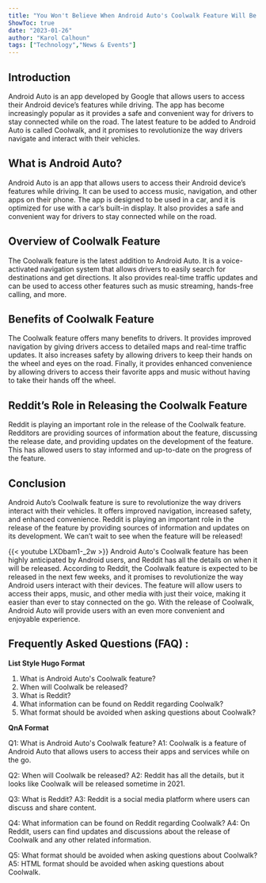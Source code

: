 ```yaml
---
title: "You Won't Believe When Android Auto's Coolwalk Feature Will Be Released - Reddit Has All The Details!"
ShowToc: true 
date: "2023-01-26"
author: "Karol Calhoun" 
tags: ["Technology","News & Events"]
---
```

## Introduction 

Android Auto is an app developed by Google that allows users to access their Android device’s features while driving. The app has become increasingly popular as it provides a safe and convenient way for drivers to stay connected while on the road. The latest feature to be added to Android Auto is called Coolwalk, and it promises to revolutionize the way drivers navigate and interact with their vehicles. 

## What is Android Auto? 

Android Auto is an app that allows users to access their Android device’s features while driving. It can be used to access music, navigation, and other apps on their phone. The app is designed to be used in a car, and it is optimized for use with a car’s built-in display. It also provides a safe and convenient way for drivers to stay connected while on the road. 

## Overview of Coolwalk Feature 

The Coolwalk feature is the latest addition to Android Auto. It is a voice-activated navigation system that allows drivers to easily search for destinations and get directions. It also provides real-time traffic updates and can be used to access other features such as music streaming, hands-free calling, and more. 

## Benefits of Coolwalk Feature 

The Coolwalk feature offers many benefits to drivers. It provides improved navigation by giving drivers access to detailed maps and real-time traffic updates. It also increases safety by allowing drivers to keep their hands on the wheel and eyes on the road. Finally, it provides enhanced convenience by allowing drivers to access their favorite apps and music without having to take their hands off the wheel. 

## Reddit’s Role in Releasing the Coolwalk Feature 

Reddit is playing an important role in the release of the Coolwalk feature. Redditors are providing sources of information about the feature, discussing the release date, and providing updates on the development of the feature. This has allowed users to stay informed and up-to-date on the progress of the feature. 

## Conclusion 

Android Auto’s Coolwalk feature is sure to revolutionize the way drivers interact with their vehicles. It offers improved navigation, increased safety, and enhanced convenience. Reddit is playing an important role in the release of the feature by providing sources of information and updates on its development. We can’t wait to see when the feature will be released!

{{< youtube LXDbam1-_2w >}} 
Android Auto's Coolwalk feature has been highly anticipated by Android users, and Reddit has all the details on when it will be released. According to Reddit, the Coolwalk feature is expected to be released in the next few weeks, and it promises to revolutionize the way Android users interact with their devices. The feature will allow users to access their apps, music, and other media with just their voice, making it easier than ever to stay connected on the go. With the release of Coolwalk, Android Auto will provide users with an even more convenient and enjoyable experience.

## Frequently Asked Questions (FAQ) :
**List Style Hugo Format**

1. What is Android Auto's Coolwalk feature?
2. When will Coolwalk be released?
3. What is Reddit?
4. What information can be found on Reddit regarding Coolwalk?
5. What format should be avoided when asking questions about Coolwalk?

**QnA Format**

Q1: What is Android Auto's Coolwalk feature?
A1: Coolwalk is a feature of Android Auto that allows users to access their apps and services while on the go.

Q2: When will Coolwalk be released?
A2: Reddit has all the details, but it looks like Coolwalk will be released sometime in 2021.

Q3: What is Reddit?
A3: Reddit is a social media platform where users can discuss and share content.

Q4: What information can be found on Reddit regarding Coolwalk?
A4: On Reddit, users can find updates and discussions about the release of Coolwalk and any other related information.

Q5: What format should be avoided when asking questions about Coolwalk?
A5: HTML format should be avoided when asking questions about Coolwalk.


